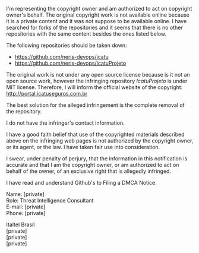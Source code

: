 I'm representing the copyright owner and am authorized to act on copyright owner's behalf. The original copyright work is not available online because it is a private content and it was not suppose to be available online. I have searched for forks of the repositories and it seems that there is no other repositories with the same content besides the ones listed below.

The following repositories should be taken down:  
- https://github.com/neris-devops/icatu  
- https://github.com/neris-devops/IcatuProjeto

The original work is not under any open source license because is it not an open source work, however the infringing repository *IcatuProjeto* is under MIT license. Therefore, I will inform the official website of the copyright:
http://portal.icatuseguros.com.br

The best solution for the alleged infringement is the complete removal of the repository.

I do not have the infringer's contact information.

I have a good faith belief that use of the copyrighted materials described above on the infringing web pages is not authorized by the copyright owner, or its agent, or the law. I have taken fair use into consideration.

I swear, under penalty of perjury, that the information in this notification is accurate and that I am the copyright owner, or am authorized to act on behalf of the owner, of an exclusive right that is allegedly infringed.

I have read and understand Github's to Filing a DMCA Notice.

Name: [private]  
Role: Threat Intelligence Consultant  
E-mail: [private]  
Phone: [private]

Italtel Brasil  
[private]  
[private]    
[private]  

